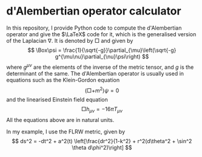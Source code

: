 # d'Alembertian operator calculator

In this repository, I provide Python code to compute the d'Alembertian operator and give the $\LaTeX$ code for it, which is the generalised version of the Laplacian $\nabla$.
It is denoted by $\Box$ and given by
$$
\Box\psi = \frac{1}{\sqrt{-g}}\partial_{\mu}\left(\sqrt{-g} g^{\mu\nu}\partial_{\nu}\psi\right)
$$
where $g^{\mu\nu}$ are the elements of the inverse of the metric tensor, and $g$ is the determinant of the same.
The d'Alembertian operator is usually used in equations such as the Klein-Gordon equation
$$
(\Box + m^2)\psi  = 0
$$
and the linearised Einstein field equation
$$
\Box h_{\mu\nu} = -16\pi T_{\mu\nu}
$$
All the equations above are in natural units.

In my example, I use the FLRW metric, given by
$$
ds^2 = -dt^2 + a^2(t) \left[\frac{dr^2}{1-k^2} + r^2(d\theta^2 + \sin^2 \theta d\phi^2)\right] 
$$